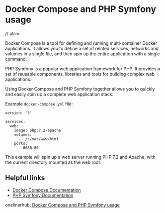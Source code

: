 # Docker Compose and PHP Symfony usage
// plain

Docker Compose is a tool for defining and running multi-container Docker applications. It allows you to define a set of related services, networks and volumes in a single file, and then spin up the entire application with a single command.

PHP Symfony is a popular web application framework for PHP. It provides a set of reusable components, libraries and tools for building complex web applications.

Using Docker Compose and PHP Symfony together allows you to quickly and easily spin up a complete web application stack.

Example `docker-compose.yml` file:
```
version: '3'

services:
  web:
    image: php:7.2-apache
    volumes:
      - ./:/var/www/html
    ports:
      - 8080:80
```

This example will spin up a web server running PHP 7.2 and Apache, with the current directory mounted as the web root.

## Helpful links
- [Docker Compose Documentation](https://docs.docker.com/compose/)
- [PHP Symfony Documentation](https://symfony.com/doc/current/index.html)

onelinerhub: [Docker Compose and PHP Symfony usage](https://onelinerhub.com/php-symfony/docker-compose-and-php-symfony-usage)